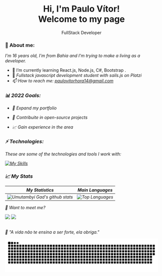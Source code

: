 <h1 align='center'>
  Hi, I'm Paulo Vítor!
  <br/>
  Welcome to my page
  
</h1>

<p align='center'>
  FullStack Developer
</p>

### 🦊 About me:

<p>
  <em>
   I'm 16 years old, I'm from Bahia and I'm trying to make a living as a developer.
  </em>
</p>

- 🌱 I’m currently learning React.js, Node.js, C#, Bootstrap .
- 🚀 <em>Fullstack javascript development student with sails.js on Platzi</a>
- 📫 How to reach me: paulovitorhora14@gmail.com

### 📊 2022 Goals:

- 📂 Expand my portfolio

- 🤝 Contribuite in open-source projects

- 📈 Gain experience in the area

### ⚡ Technologies:

These are some of the technologies and tools I work with:

[![My Skills](https://skillicons.dev/icons?i=html,,css,,javascript,,py)](https://skillicons.dev)

### 📈 My Stats

| My Statistics                                                                                                                                                            | Main Languages                                                                                                                                                                     |
| ------------------------------------------------------------------------------------------------------------------------------------------------------------------------ | ---------------------------------------------------------------------------------------------------------------------------------------------------------------------------------- |
| ![Umutambyi Gad's github stats](https://github-readme-stats.vercel.app/api?username=paul0vitor&show_icons=true&hide_border=true&count_private=true&theme=dracula) | ![Top Languages](https://github-readme-stats.vercel.app/api/top-langs/?username=paul0vitor&langs_count=10&count_private=true&hide_border=true&theme=dracula&layout=compact) |

💬 Want to meet me?

<div>
  <a href="https://api.whatsapp.com/send/?phone=%2B5571987837288&text&app_absent=0" target="_blank"><img src="https://img.shields.io/badge/WhatsApp-25D366?style=for-the-badge&logo=whatsapp&logoColor=white" target="_blank"></a>
  <a href = "mailto:paulovitorhora14@gmail.com"><img src="https://img.shields.io/badge/-Gmail-%23333?style=for-the-badge&logo=gmail&logoColor=white" target="_blank"></a>
</div>
<br>
<p>🧠 <spam style="font-style:italic">"A vida não te ensina a ser forte, ela obriga."</spam></p>

  
 
  ![Snake animation](https://github.com/paul0vitor/paul0vitor/blob/output/github-contribution-grid-snake.svg)
